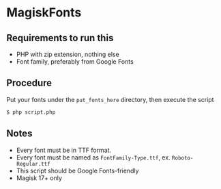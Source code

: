 # MagiskFonts

## Requirements to run this

- PHP with zip extension, nothing else
- Font family, preferably from Google Fonts

## Procedure

Put your fonts under the `put_fonts_here` directory, then execute the script

```bash
$ php script.php
```

## Notes

- Every font must be in TTF format.
- Every font must be named as `FontFamily-Type.ttf`, ex. `Roboto-Regular.ttf`
- This script should be Google Fonts-friendly
- Magisk 17+ only
